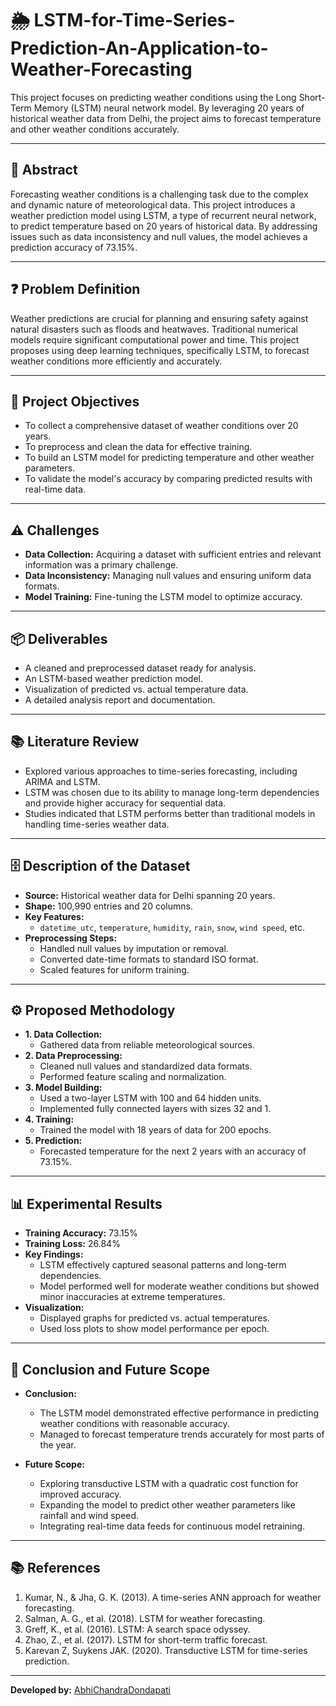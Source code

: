 # 🌦 LSTM-for-Time-Series-Prediction-An-Application-to-Weather-Forecasting

This project focuses on predicting weather conditions using the Long Short-Term Memory (LSTM) neural network model. By leveraging 20 years of historical weather data from Delhi, the project aims to forecast temperature and other weather conditions accurately. 

---

## 📌 Abstract

Forecasting weather conditions is a challenging task due to the complex and dynamic nature of meteorological data. This project introduces a weather prediction model using LSTM, a type of recurrent neural network, to predict temperature based on 20 years of historical data. By addressing issues such as data inconsistency and null values, the model achieves a prediction accuracy of 73.15%.

---

## ❓ Problem Definition

Weather predictions are crucial for planning and ensuring safety against natural disasters such as floods and heatwaves. Traditional numerical models require significant computational power and time. This project proposes using deep learning techniques, specifically LSTM, to forecast weather conditions more efficiently and accurately.

---

## 🎯 Project Objectives

- To collect a comprehensive dataset of weather conditions over 20 years.
- To preprocess and clean the data for effective training.
- To build an LSTM model for predicting temperature and other weather parameters.
- To validate the model's accuracy by comparing predicted results with real-time data.

---

## ⚠️ Challenges

- **Data Collection:** Acquiring a dataset with sufficient entries and relevant information was a primary challenge.
- **Data Inconsistency:** Managing null values and ensuring uniform data formats.
- **Model Training:** Fine-tuning the LSTM model to optimize accuracy.

---

## 📦 Deliverables

- A cleaned and preprocessed dataset ready for analysis.
- An LSTM-based weather prediction model.
- Visualization of predicted vs. actual temperature data.
- A detailed analysis report and documentation.

---

## 📚 Literature Review

- Explored various approaches to time-series forecasting, including ARIMA and LSTM.
- LSTM was chosen due to its ability to manage long-term dependencies and provide higher accuracy for sequential data.
- Studies indicated that LSTM performs better than traditional models in handling time-series weather data.

---

## 🗄 Description of the Dataset

- **Source:** Historical weather data for Delhi spanning 20 years.
- **Shape:** 100,990 entries and 20 columns.
- **Key Features:** 
  - `datetime_utc`, `temperature`, `humidity`, `rain`, `snow`, `wind speed`, etc.
- **Preprocessing Steps:**
  - Handled null values by imputation or removal.
  - Converted date-time formats to standard ISO format.
  - Scaled features for uniform training.

---

## ⚙️ Proposed Methodology

- **1. Data Collection:**
  - Gathered data from reliable meteorological sources.
- **2. Data Preprocessing:**
  - Cleaned null values and standardized data formats.
  - Performed feature scaling and normalization.
- **3. Model Building:**
  - Used a two-layer LSTM with 100 and 64 hidden units.
  - Implemented fully connected layers with sizes 32 and 1.
- **4. Training:**
  - Trained the model with 18 years of data for 200 epochs.
- **5. Prediction:**
  - Forecasted temperature for the next 2 years with an accuracy of 73.15%.

---

## 📊 Experimental Results

- **Training Accuracy:** 73.15%
- **Training Loss:** 26.84%
- **Key Findings:**
  - LSTM effectively captured seasonal patterns and long-term dependencies.
  - Model performed well for moderate weather conditions but showed minor inaccuracies at extreme temperatures.
- **Visualization:**
  - Displayed graphs for predicted vs. actual temperatures.
  - Used loss plots to show model performance per epoch.

---

## 🏁 Conclusion and Future Scope

- **Conclusion:**
  - The LSTM model demonstrated effective performance in predicting weather conditions with reasonable accuracy.
  - Managed to forecast temperature trends accurately for most parts of the year.

- **Future Scope:**
  - Exploring transductive LSTM with a quadratic cost function for improved accuracy.
  - Expanding the model to predict other weather parameters like rainfall and wind speed.
  - Integrating real-time data feeds for continuous model retraining.

---

## 📚 References

1. Kumar, N., & Jha, G. K. (2013). A time-series ANN approach for weather forecasting.
2. Salman, A. G., et al. (2018). LSTM for weather forecasting.
3. Greff, K., et al. (2016). LSTM: A search space odyssey.
4. Zhao, Z., et al. (2017). LSTM for short-term traffic forecast.
5. Karevan Z, Suykens JAK. (2020). Transductive LSTM for time-series prediction.


---

**Developed by:** [AbhiChandraDondapati](https://github.com/AbhiChandraDondapati)  


